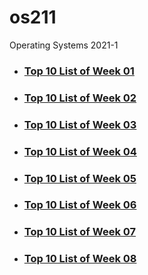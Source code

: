 # os211
Operating Systems 2021-1

* ### [Top 10 List of Week 01](./W01)
* ### [Top 10 List of Week 02](./W02)
* ### [Top 10 List of Week 03](./W03)
* ### [Top 10 List of Week 04](./W04)
* ### [Top 10 List of Week 05](./W05)
* ### [Top 10 List of Week 06](./W06)
* ### [Top 10 List of Week 07](./W07)
* ### [Top 10 List of Week 08](./W08)
